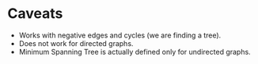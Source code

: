 # Caveats

- Works with negative edges and cycles (we are finding a tree).
- Does not work for directed graphs.
- Minimum Spanning Tree is actually defined only for undirected graphs.
